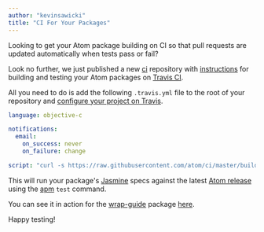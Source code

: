 ```yaml
---
author: "kevinsawicki"
title: "CI For Your Packages"
---
```


Looking to get your Atom package building on CI so that pull requests are updated automatically when tests pass or fail?

<!--more-->

Look no further, we just published a new [ci](https://github.com/atom/ci) repository with [instructions](https://github.com/atom/ci/blob/master/README.md) for building and testing your Atom packages on [Travis CI](https://travis-ci.org/).

All you need to do is add the following `.travis.yml` file to the root of your repository and [configure your project on Travis](http://docs.travis-ci.com/user/getting-started/#Step-two%3A-Activate-GitHub-Webhook).

```yaml
language: objective-c

notifications:
  email:
    on_success: never
    on_failure: change

script: "curl -s https://raw.githubusercontent.com/atom/ci/master/build-package.sh | sh"
```

This will run your package's [Jasmine](http://jasmine.github.io/) specs against the latest [Atom release](/releases) using the [apm](https://github.com/atom/apm) `test` command.

You can see it in action for the [wrap-guide](https://github.com/atom/wrap-guide) package [here](https://travis-ci.org/atom/wrap-guide/builds/23774579).

Happy testing!
